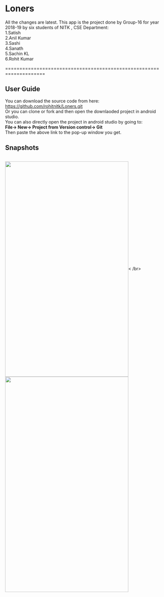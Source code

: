 # Loners
All the changes are latest.
This app is the project done by Group-16 for year 2018-19 by six students of NITK , CSE Department:  
1.Satish   
2.Anil Kumar   
3.Sashi   
4.Sanath   
5.Sachin KL   
6.Rohit Kumar

====================================================================
## User Guide
You can download the source code from here: https://github.com/rohitnitk/Loners.git  
Or you can clone or fork and then open the downlaoded project  in android studio.  
You can also directly open the project in android studio by going to:<br />
  **File-> New-> Project from Version control-> Git**<br />
  Then paste the above link to the pop-up window you get.
  
## Snapshots
<p align="center">
  <img />

<img src="https://github.com/rohitnitk/Loner_Initial/blob/master/Image/Screenshot_2019-04-26-16-10-57-187_com.example.loginpage.png" align="center" width="400" height="700">< /br>
<img src="https://github.com/rohitnitk/Loner_Initial/blob/master/Image/Screenshot_2019-04-26-16-10-57-187_com.example.loginpage.png" align="center" width="400" height="700">

</p>
